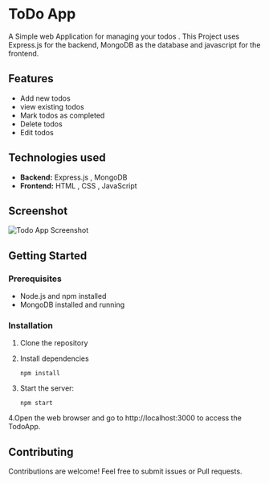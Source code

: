 # ToDo App
A Simple web Application for managing your todos . This Project uses Express.js for the backend, MongoDB as the database and javascript for the frontend.

## Features

- Add new todos
- view existing todos
- Mark todos as completed
- Delete todos
- Edit todos

## Technologies used

- **Backend:** Express.js , MongoDB
- **Frontend:** HTML , CSS , JavaScript

## Screenshot

![Todo App Screenshot](i)
## Getting Started

### Prerequisites

- Node.js and npm installed
- MongoDB installed and running


### Installation

1. Clone the repository
   
2. Install dependencies
   
       npm install
3. Start the server:

       npm start
4.Open the web browser and go to http://localhost:3000 to access the TodoApp.


## Contributing

Contributions are welcome! Feel free to submit issues or Pull requests.


